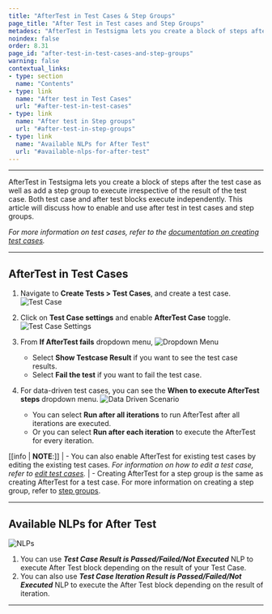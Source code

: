 ```yaml
---
title: "AfterTest in Test Cases & Step Groups"
page_title: "After Test in Test cases and Step Groups"
metadesc: "AfterTest in Testsigma lets you create a block of steps after the test case as well as add a step group. Learn about AfterTest block in Testsigma"
noindex: false
order: 8.31
page_id: "after-test-in-test-cases-and-step-groups"
warning: false
contextual_links:
- type: section
  name: "Contents" 
- type: link
  name: "After test in Test Cases"
  url: "#after-test-in-test-cases"
- type: link
  name: "After test in Step groups"
  url: "#after-test-in-step-groups"
- type: link
  name: "Available NLPs for After Test"
  url: "#available-nlps-for-after-test"
---
```



---

AfterTest in Testsigma lets you create a block of steps after the test case as well as add a step group to execute irrespective of the result of the test case. Both test case and after test blocks execute independently. This article will discuss how to enable and use after test in test cases and step groups. 

*For more information on test cases, refer to the [documentation on creating test cases](https://testsigma.com/docs/test-cases/manage/add-edit-delete/).*


---


## **AfterTest in Test Cases**

1. Navigate to **Create Tests > Test Cases**, and create a test case. 
![Test Case](https://s3.amazonaws.com/static-docs.testsigma.com/new_images/projects/applications/atstnav.png)

2. Click on **Test Case settings** and enable **AfterTest Case** toggle.
![Test Case Settings](https://s3.amazonaws.com/static-docs.testsigma.com/new_images/projects/applications/atstctgl.png)

3.  From **If AfterTest fails** dropdown menu, 
![Dropdown Menu](https://s3.amazonaws.com/static-docs.testsigma.com/new_images/projects/applications/attciatf.png)
    - Select **Show Testcase Result** if you want to see the test case results.
    - Select **Fail the test** if you want to fail the test case.

4. For data-driven test cases, you can see the **When to execute AfterTest steps** dropdown menu. 
![Data Driven Scenario](https://s3.amazonaws.com/static-docs.testsigma.com/new_images/projects/applications/attcddtc.png)
    - You can select **Run after all iterations** to run AfterTest after all iterations are executed.
    - Or you can select **Run after each iteration** to execute the AfterTest for every iteration.


[[info | **NOTE**:]]
| - You can also enable AfterTest for existing test cases by editing the existing test cases. *For information on how to edit a test case, refer to [edit test cases](https://testsigma.com/docs/test-cases/manage/add-edit-delete/#edit-test-case).*
| - Creating AfterTest for a step group is the same as creating AfterTest for a test case. For more information on creating a step group, refer to [step groups](https://testsigma.com/docs/test-cases/step-types/step-group/).



---

## **Available NLPs for After Test**

![NLPs](https://s3.amazonaws.com/static-docs.testsigma.com/new_images/projects/applications/attcnlps.png)


1. You can use ***Test Case Result is Passed/Failed/Not Executed*** NLP to execute After Test block depending on the result of your Test Case.
2. You can also use ***Test Case Iteration Result is Passed/Failed/Not Executed*** NLP to execute the After Test block depending on the result of iteration.


---